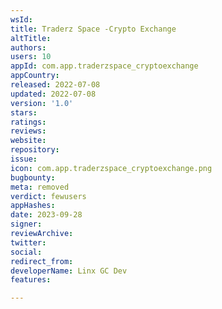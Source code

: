 ```yaml
---
wsId: 
title: Traderz Space -Crypto Exchange
altTitle: 
authors: 
users: 10
appId: com.app.traderzspace_cryptoexchange
appCountry: 
released: 2022-07-08
updated: 2022-07-08
version: '1.0'
stars: 
ratings: 
reviews: 
website: 
repository: 
issue: 
icon: com.app.traderzspace_cryptoexchange.png
bugbounty: 
meta: removed
verdict: fewusers
appHashes: 
date: 2023-09-28
signer: 
reviewArchive: 
twitter: 
social: 
redirect_from: 
developerName: Linx GC Dev
features: 

---
```


